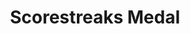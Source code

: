 ---
title: Scorestreaks Medal
medalCategory: 'Scorestreaks'
bo6ZombieMedal: true

medals: 
-   
    name: Obliterator
    description: Killed 30 or more Zombies rapidly with a single Scorestreak
-   
    name: Scorched Earth
    description: Killed 2 Elite Zombies with the same Scorestreak
-   
    name: Broadside
    description: Killed 10 or more Zombies with a single shot of the Mangler Cannon
-   
    name: Fire Away
    description: Killed 50 Zombies with a Scorestreaks in a single round
-   
    name: Guns Blazing
    description: Killed 15 or more Zombies rapidly with the Chopper Gunner
-   
    name: Crackdown
    description: Killed 5 or more Zombies rapidly with the Sentry Turret
-   
    name: Megalomaniac
    description: Killed 15 or more Zombies rapidly with the Mutant Injection
-   
    name: Raining Death
    description: Killed 10 or more Zombies rapidly with a Hellstorm
-   
    name: Strike Delivered
    description: Killed 10 or more Zombies rapidly with the LDBR
-   
    name: Rush Delivery
    description: Killed 5 or more Zombies rapidly with the ARC-XD
-   
    name: Annihilated
    description: Killed 10 or more Zombies rapidly with the Hand Cannon

layout: 'medalsLayout.njk'
tags: bo6Medal
---